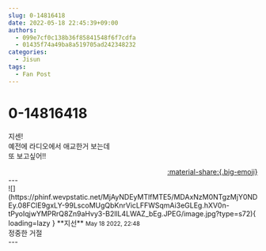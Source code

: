 ```yaml
---
slug: 0-14816418
date: 2022-05-18 22:45:39+09:00
authors:
  - 099e7cf0c138b36f85841548f6f7cdfa
  - 01435f74a49ba8a519705ad242348232
categories:
  - Jisun
tags:
  - Fan Post
---
```


# 0-14816418

<div class="post-container" markdown="1">
<div class="content-container md-sidebar__scrollwrap" markdown="1">

지센!<br>예전에 라디오에서 애교한거 보는데<br>또 보고싶어!!

</div>
</div>

<div style="text-align: right;" markdown="1">
<a href="https://weverse.io/fromis9/fanpost/0-14816418" style="text-align: right;">:material-share:{.big-emoji}</a>
</div>
---

<div class="comments-container md-sidebar__scrollwrap" markdown="1">
<div class="comment" markdown="1">
<div class='id-container' markdown="1">
![](https://phinf.wevpstatic.net/MjAyNDEyMTlfMTE5/MDAxNzM0NTgzMjY0NDEy.08FClE9gxLY-99LscoMUgQbKnrVicLFFWSqmAi3eGLEg.hXV0n-tPyoIqjwYMPRrQ8Zn9aHvy3-B2llL4LWAZ_bEg.JPEG/image.jpg?type=s72){ loading=lazy }
**<span class="artist">지선</span>** <small>May 18 2022, 22:48</small><br>
</div>
<div class='comment-body' markdown="1">
정중한 거절
</div>
</div>
</div>
---
